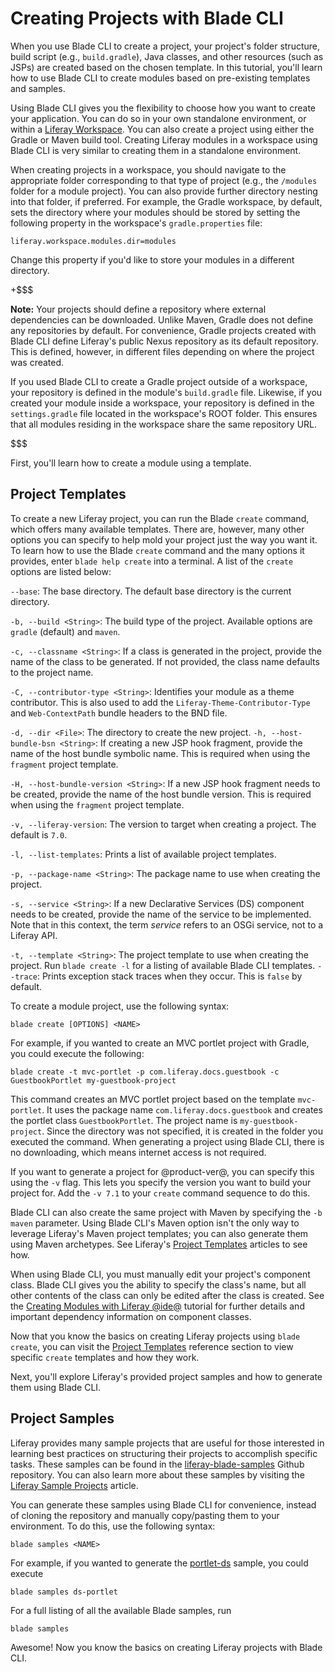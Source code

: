 # Creating Projects with Blade CLI [](id=creating-projects-with-blade-cli)

When you use Blade CLI to create a project, your project's folder structure,
build script (e.g., `build.gradle`), Java classes, and other resources (such as
JSPs) are created based on the chosen template. In this tutorial, you'll learn
how to use Blade CLI to create modules based on pre-existing templates and
samples.

Using Blade CLI gives you the flexibility to choose how you want to create your
application. You can do so in your own standalone environment, or within a
[Liferay Workspace](/develop/tutorials/-/knowledge_base/7-1/liferay-workspace). 
You can also create a project using either the Gradle or Maven build tool.
Creating Liferay modules in a workspace using Blade CLI is very similar to
creating them in a standalone environment.

When creating projects in a workspace, you should navigate to the appropriate
folder corresponding to that type of project (e.g., the `/modules` folder for a
module project). You can also provide further directory nesting into that
folder, if preferred. For example, the Gradle workspace, by default, sets the
directory where your modules should be stored by setting the following property
in the workspace's `gradle.properties` file:

    liferay.workspace.modules.dir=modules

Change this property if you'd like to store your modules in a different
directory.

+$$$

**Note:** Your projects should define a repository where external dependencies
can be downloaded. Unlike Maven, Gradle does not define any repositories by
default. For convenience, Gradle projects created with Blade CLI define
Liferay's public Nexus repository as its default repository. This is defined,
however, in different files depending on where the project was created.

If you used Blade CLI to create a Gradle project outside of a workspace, your
repository is defined in the module's `build.gradle` file. Likewise, if you
created your module inside a workspace, your repository is defined in the
`settings.gradle` file located in the workspace's ROOT folder. This ensures that
all modules residing in the workspace share the same repository URL.

$$$

First, you'll learn how to create a module using a template.

## Project Templates [](id=project-templates)

To create a new Liferay project, you can run the Blade `create` command, which
offers many available templates. There are, however, many other options you can
specify to help mold your project just the way you want it. To learn how to use
the Blade `create` command and the many options it provides, enter `blade help
create` into a terminal. A list of the `create` options are listed below:

`--base`: The base directory. The default base directory is the current
 directory.

`-b, --build <String>`: The build type of the project. Available options are
 `gradle` (default) and `maven`.

`-c, --classname <String>`: If a class is generated in the project, provide
the name of the class to be generated. If not provided, the class name
defaults to the project name.

`-C, --contributor-type <String>`: Identifies your module as a theme
contributor. This is also used to add the `Liferay-Theme-Contributor-Type` and
`Web-ContextPath` bundle headers to the BND file.

`-d, --dir <File>`: The directory to create the new project.
`-h, --host-bundle-bsn <String>`: If creating a new JSP hook fragment, provide
the name of the host bundle symbolic name. This is required
when using the `fragment` project template.

`-H, --host-bundle-version <String>`: If a new JSP hook fragment needs to be
created, provide the name of the host bundle version. This is required when
using the `fragment` project template.

`-v, --liferay-version`: The version to target when creating a project. The
default is `7.0`.

`-l, --list-templates`: Prints a list of available project templates.

`-p, --package-name <String>`: The package name to use when creating the
project.

`-s, --service <String>`: If a new Declarative Services (DS) component needs
to be created, provide the name of the service to be implemented. Note that in
this context, the term *service* refers to an OSGi service, not to a Liferay
API.

`-t, --template <String>`: The project template to use when creating the
project. Run `blade create -l` for a listing of available Blade CLI templates.
`--trace`: Prints exception stack traces when they occur. This is `false` by
default.

To create a module project, use the following syntax:

    blade create [OPTIONS] <NAME>

For example, if you wanted to create an MVC portlet project with Gradle, you
could execute the following:

    blade create -t mvc-portlet -p com.liferay.docs.guestbook -c GuestbookPortlet my-guestbook-project

This command creates an MVC portlet project based on the template `mvc-portlet`.
It uses the package name `com.liferay.docs.guestbook` and creates the portlet
class `GuestbookPortlet`. The project name is `my-guestbook-project`. Since the
directory was not specified, it is created in the folder you executed the
command. When generating a project using Blade CLI, there is no downloading,
which means internet access is not required.

If you want to generate a project for  @product-ver@, you can specify this using
the `-v` flag. This lets you specify the version you want to build your project
for. Add the `-v 7.1` to your `create` command sequence to do this.

<!-- TODO: The below text should replace the text above once 7.1 GA is out. -Cody

If you want to generate a project for a previous version (e.g., Liferay Portal
7.0), you can specify this using the `-v` flag. For example, to create a project
for Liferay Portal 7.0, you would include `-v 7.0` in your `create` command
sequence. -->

Blade CLI can also create the same project with Maven by specifying the `-b
maven` parameter. Using Blade CLI's Maven option isn't the only way to leverage
Liferay's Maven project templates; you can also generate them using Maven
archetypes. See Liferay's
[Project Templates](/develop/reference/-/knowledge_base/7-1/project-templates)
articles to see how.

When using Blade CLI, you must manually edit your project's component class.
Blade CLI gives you the ability to specify the class's name, but all other
contents of the class can only be edited after the class is created. See the
[Creating Modules with Liferay
@ide@](/develop/tutorials/-/knowledge_base/7-1/creating-modules-with-liferay-ide)
tutorial for further details and important dependency information on component
classes.

Now that you know the basics on creating Liferay projects using `blade create`,
you can visit the
[Project Templates](/develop/reference/-/knowledge_base/7-1/project-templates)
reference section to view specific `create` templates and how they work.

Next, you'll explore Liferay's provided project samples and how to generate them
using Blade CLI.

## Project Samples [](id=project-samples)

Liferay provides many sample projects that are useful for those interested in
learning best practices on structuring their projects to accomplish specific
tasks. These samples can be found in the
[liferay-blade-samples](https://github.com/liferay/liferay-blade-samples) Github
repository. You can also learn more about these samples by visiting the
[Liferay Sample Projects](/develop/tutorials/-/knowledge_base/7-1/liferay-sample-projects)
article.

You can generate these samples using Blade CLI for convenience, instead of
cloning the repository and manually copy/pasting them to your environment. To do
this, use the following syntax:

    blade samples <NAME>

For example, if you wanted to generate the
[portlet-ds](https://github.com/liferay/liferay-blade-samples/tree/master/gradle/apps/ds-portlet)
sample, you could execute

    blade samples ds-portlet

For a full listing of all the available Blade samples, run

    blade samples

Awesome! Now you know the basics on creating Liferay projects with Blade CLI.
